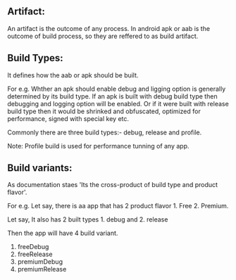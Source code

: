 ## Artifact:
An artifact is the outcome of any process.
In android apk or aab is the outcome of build process, so they are reffered to as build artifact.

## Build Types:
It defines how the aab or apk should be built. 

For e.g. Whther an apk should enable debug and ligging option is generally determined by its build type. If an apk is built with debug build type then debugging and logging option will be enabled. Or if it were built with release build type then it would be shrinked and obfuscated, optimized for performance, signed with special key etc.

Commonly there are three build types:- debug, release and profile.

Note: Profile build is used for performance tunning of any app. 

## Build variants: 
As documentation staes 'Its the cross-product of build type and product flavor'. 

For e.g. Let say, there is aa app that has 2 product flavor 1. Free 2. Premium. 

Let say, It also has 2 built types 1. debug and 2. release

Then the app will have 4 build variant.

1. freeDebug
2. freeRelease
3. premiumDebug
4. premiumRelease